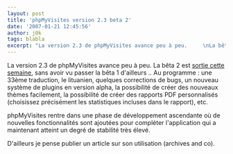 ```yaml
---
layout: post
title: 'phpMyVisites version 2.3 beta 2'
date: '2007-01-21 12:45:56'
author: j0k
tags: blabla
excerpt: "La version 2.3 de phpMyVisites avance peu à peu.     \nLa bêta 2 est [sortie cette semaine](http://www.phpmyvisites.net/), sans avoir vu passer la bêta 1 d'ailleurs ..   Au programme : une 33ème traduction, le lituanien, quelques corrections de bugs, un nouveau système de plugins en version alpha, la possibilité de créer des nouveaux thèmes      …"
---
```


La version 2.3 de phpMyVisites avance peu à peu.
La bêta 2 est [sortie cette semaine](http://www.phpmyvisites.net/), sans avoir vu passer la bêta 1 d'ailleurs ..   Au programme : une 33ème traduction, le lituanien, quelques corrections de bugs, un nouveau système de plugins en version alpha, la possibilité de créer des nouveaux thèmes facilement, la possibilité de créer des rapports PDF personnalisés (choisissez précisément les statistiques incluses dans le rapport), etc.

phpMyVisites rentre dans une phase de développement ascendante où de nouvelles fonctionnalités sont ajoutées pour compléter l'application qui a maintenant atteint un degré de stabilité très élevé.

D'ailleurs je pense publier un article sur son utilisation (archives and co).
